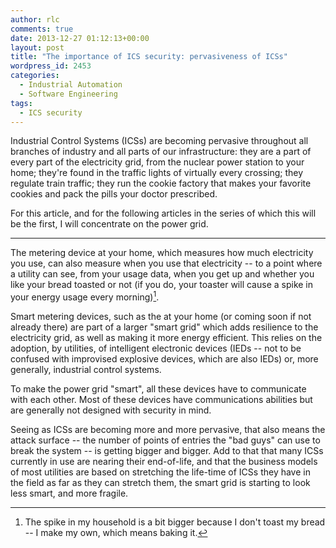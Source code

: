 ```yaml
---
author: rlc
comments: true
date: 2013-12-27 01:12:13+00:00
layout: post
title: "The importance of ICS security: pervasiveness of ICSs"
wordpress_id: 2453
categories:
  - Industrial Automation
  - Software Engineering
tags:
  - ICS security
---
```


Industrial Control Systems (ICSs) are becoming pervasive throughout all branches of industry and all parts of our infrastructure: they are a part of every part of the electricity grid, from the nuclear power station to your home; they're found in the traffic lights of virtually every crossing; they regulate train traffic; they run the cookie factory that makes your favorite cookies and pack the pills your doctor prescribed.

<!--more-->

For this article, and for the following articles in the series of which this will be the first, I will concentrate on the power grid.

---

The metering device at your home, which measures how much electricity you use, can also measure when you use that electricity -- to a point where a utility can see, from your usage data, when you get up and whether you like your bread toasted or not (if you do, your toaster will cause a spike in your energy usage every morning)[^1].

[^1]: The spike in my household is a bit bigger because I don't toast my bread -- I make my own, which means baking it.

Smart metering devices, such as the at your home (or coming soon if not already there) are part of a larger "smart grid" which adds resilience to the electricity grid, as well as making it more energy efficient. This relies on the adoption, by utilities, of intelligent electronic devices (IEDs -- not to be confused with improvised explosive devices, which are also IEDs) or, more generally, industrial control systems.

To make the power grid "smart", all these devices have to communicate with each other. Most of these devices have communications abilities but are generally not designed with security in mind.

Seeing as ICSs are becoming more and more pervasive, that also means the attack surface -- the number of points of entries the "bad guys" can use to break the system -- is getting bigger and bigger. Add to that that many ICSs currently in use are nearing their end-of-life, and that the business models of most utilities are based on stretching the life-time of ICSs they have in the field as far as they can stretch them, the smart grid is starting to look less smart, and more fragile.
